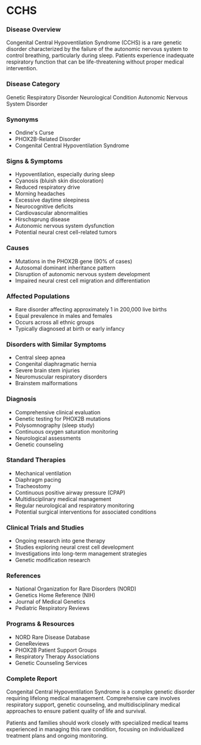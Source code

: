 # CCHS

### Disease Overview
Congenital Central Hypoventilation Syndrome (CCHS) is a rare genetic disorder characterized by the failure of the autonomic nervous system to control breathing, particularly during sleep. Patients experience inadequate respiratory function that can be life-threatening without proper medical intervention.

### Disease Category
Genetic Respiratory Disorder
Neurological Condition
Autonomic Nervous System Disorder

### Synonyms
- Ondine's Curse
- PHOX2B-Related Disorder
- Congenital Central Hypoventilation Syndrome

### Signs & Symptoms
- Hypoventilation, especially during sleep
- Cyanosis (bluish skin discoloration)
- Reduced respiratory drive
- Morning headaches
- Excessive daytime sleepiness
- Neurocognitive deficits
- Cardiovascular abnormalities
- Hirschsprung disease
- Autonomic nervous system dysfunction
- Potential neural crest cell-related tumors

### Causes
- Mutations in the PHOX2B gene (90% of cases)
- Autosomal dominant inheritance pattern
- Disruption of autonomic nervous system development
- Impaired neural crest cell migration and differentiation

### Affected Populations
- Rare disorder affecting approximately 1 in 200,000 live births
- Equal prevalence in males and females
- Occurs across all ethnic groups
- Typically diagnosed at birth or early infancy

### Disorders with Similar Symptoms
- Central sleep apnea
- Congenital diaphragmatic hernia
- Severe brain stem injuries
- Neuromuscular respiratory disorders
- Brainstem malformations

### Diagnosis
- Comprehensive clinical evaluation
- Genetic testing for PHOX2B mutations
- Polysomnography (sleep study)
- Continuous oxygen saturation monitoring
- Neurological assessments
- Genetic counseling

### Standard Therapies
- Mechanical ventilation
- Diaphragm pacing
- Tracheostomy
- Continuous positive airway pressure (CPAP)
- Multidisciplinary medical management
- Regular neurological and respiratory monitoring
- Potential surgical interventions for associated conditions

### Clinical Trials and Studies
- Ongoing research into gene therapy
- Studies exploring neural crest cell development
- Investigations into long-term management strategies
- Genetic modification research

### References
- National Organization for Rare Disorders (NORD)
- Genetics Home Reference (NIH)
- Journal of Medical Genetics
- Pediatric Respiratory Reviews

### Programs & Resources
- NORD Rare Disease Database
- GeneReviews
- PHOX2B Patient Support Groups
- Respiratory Therapy Associations
- Genetic Counseling Services

### Complete Report
Congenital Central Hypoventilation Syndrome is a complex genetic disorder requiring lifelong medical management. Comprehensive care involves respiratory support, genetic counseling, and multidisciplinary medical approaches to ensure patient quality of life and survival.

Patients and families should work closely with specialized medical teams experienced in managing this rare condition, focusing on individualized treatment plans and ongoing monitoring.